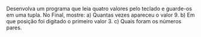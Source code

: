 Desenvolva um programa que leia quatro valores pelo teclado e guarde-os em uma tupla.
No Final, mostre:
a) Quantas vezes apareceu o valor 9.
b) Em que posição foi digitado o primeiro valor 3.
c) Quais foram os números pares.
